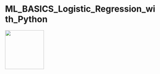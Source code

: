 # ML_BASICS_Logistic_Regression_with_Python


<img src="https://render.githubusercontent.com/render/math?math=z=\frac{1}{{1} {+e^-z}}" width="128" height="128">
